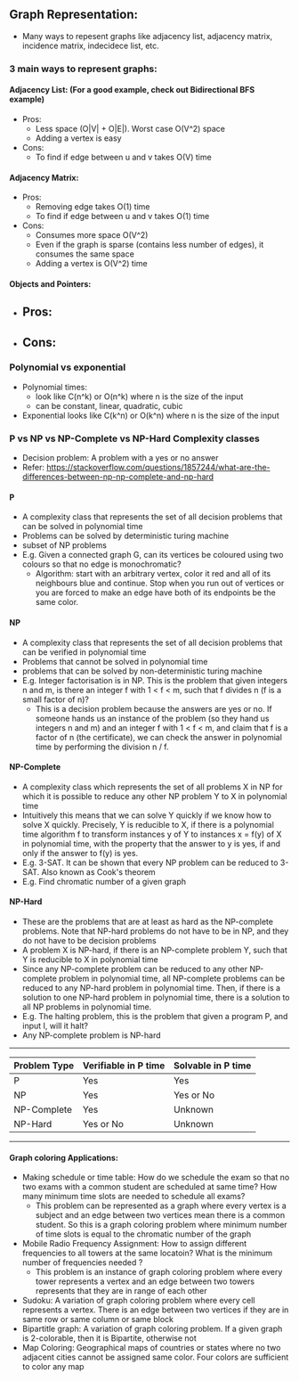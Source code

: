 ## Graph Representation:
  - Many ways to repesent graphs like adjacency list, adjacency matrix, incidence matrix, indecidece list, etc.

### 3 main ways to represent graphs:

#### Adjacency List: (For a good example, check out Bidirectional BFS example)
 - Pros:
   - Less space (O|V| + O|E|). Worst case O(V^2) space
   - Adding a vertex is easy
 - Cons:
   - To find if edge between u and v takes O(V) time

#### Adjacency Matrix:
 - Pros:
   - Removing edge takes O(1) time
   - To find if edge between u and v takes O(1) time
 - Cons:
   - Consumes more space O(V^2)
   - Even if the graph is sparse (contains less number of edges), it consumes the same space
   - Adding a vertex is O(V^2) time

#### Objects and Pointers:
 - Pros:
   - 
 - Cons:
   - 

### Polynomial vs exponential
 - Polynomial times:
   - look like C(n^k) or O(n^k) where n is the size of the input
   - can be constant, linear, quadratic, cubic
 - Exponential looks like C(k^n) or O(k^n) where n is the size of the input

### P vs NP vs NP-Complete vs NP-Hard Complexity classes
 - Decision problem: A problem with a yes or no answer
 - Refer: https://stackoverflow.com/questions/1857244/what-are-the-differences-between-np-np-complete-and-np-hard

#### P
 - A complexity class that represents the set of all decision problems that can be solved in polynomial time
 - Problems can be solved by deterministic turing machine
 - subset of NP problems
 - E.g. Given a connected graph G, can its vertices be coloured using two colours so that no edge is monochromatic?
   - Algorithm: start with an arbitrary vertex, color it red and all of its neighbours blue and continue. Stop when you run out of vertices or you are forced to make an edge have both of its endpoints be the same color.

#### NP
 - A complexity class that represents the set of all decision problems that can be verified in polynomial time
 - Problems that cannot be solved in polynomial time
 - problems that can be solved by non-deterministic turing machine
 - E.g. Integer factorisation is in NP. This is the problem that given integers n and m, is there an integer f with 1 < f < m, such that f divides n (f is a small factor of n)?
   - This is a decision problem because the answers are yes or no. If someone hands us an instance of the problem (so they hand us integers n and m) and an integer f with 1 < f < m, and claim that f is a factor of n (the certificate), we can check the answer in polynomial time by performing the division n / f.

#### NP-Complete
 - A complexity class which represents the set of all problems X in NP for which it is possible to reduce any other NP problem Y to X in polynomial time
 - Intuitively this means that we can solve Y quickly if we know how to solve X quickly. Precisely, Y is reducible to X, if there is a polynomial time algorithm f to transform instances y of Y to instances x = f(y) of X in polynomial time, with the property that the answer to y is yes, if and only if the answer to f(y) is yes.
 - E.g. 3-SAT. It can be shown that every NP problem can be reduced to 3-SAT. Also known as Cook's theorem
 - E.g. Find chromatic number of a given graph 

#### NP-Hard
 - These are the problems that are at least as hard as the NP-complete problems. Note that NP-hard problems do not have to be in NP, and they do not have to be decision problems
 - A problem X is NP-hard, if there is an NP-complete problem Y, such that Y is reducible to X in polynomial time
 - Since any NP-complete problem can be reduced to any other NP-complete problem in polynomial time, all NP-complete problems can be reduced to any NP-hard problem in polynomial time. Then, if there is a solution to one NP-hard problem in polynomial time, there is a solution to all NP problems in polynomial time.
 - E.g. The halting problem, this is the problem that given a program P, and input I, will it halt?
 - Any NP-complete problem is NP-hard

-----------------------------------------------------------------
| Problem Type  | Verifiable in P time  | Solvable in P time    |
|---------------|-----------------------|-----------------------|
| P             |        Yes            |        Yes            |
| NP            |        Yes            |     Yes or No         |
| NP-Complete   |        Yes            |      Unknown          |
| NP-Hard       |     Yes or No         |      Unknown          |
-----------------------------------------------------------------

#### Graph coloring Applications:
 - Making schedule or time table: How do we schedule the exam so that no two exams with a common student are scheduled at same time? How many minimum time slots are needed to schedule all exams? 
   - This problem can be represented as a graph where every vertex is a subject and an edge between two vertices mean there is a common student. So this is a graph coloring problem where minimum number of time slots is equal to the chromatic number of the graph
 - Mobile Radio Frequency Assignment: How to assign different frequencies to all towers at the same locatoin? What is the minimum number of frequencies needed ?
   - This problem is an instance of graph coloring problem where every tower represents a vertex and an edge between two towers represents that they are in range of each other
 - Sudoku: A variation of graph coloring problem where every cell represents a vertex. There is an edge between two vertices if they are in same row or same column or same block
 - Bipartitle graph: A variation of graph coloring problem. If a given graph is 2-colorable, then it is Bipartite, otherwise not
 - Map Coloring: Geographical maps of countries or states where no two adjacent cities cannot be assigned same color. Four colors are sufficient to color any map 
